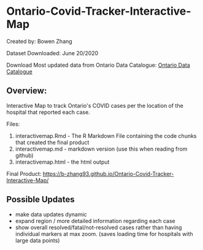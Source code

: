# Ontario-Covid-Tracker-Interactive-Map


Created by: Bowen Zhang 

Dataset Downloaded: June 20/2020

Download Most updated data from Ontario Data Catalogue: [Ontario Data Catalogue](https://data.ontario.ca/dataset/confirmed-positive-cases-of-covid-19-in-ontario/resource/455fd63b-603d-4608-8216-7d8647f43350) 

## Overview: 
Interactive Map to track Ontario's COVID cases per the location of the hospital that reported each case. 

Files:
1. interactivemap.Rmd  - The R Markdown File containing the code chunks that created the final product
2. interactivemap.md - markdown version (use this when reading from github)
3. interactivemap.html - the html output 

Final Product: https://b-zhang93.github.io/Ontario-Covid-Tracker-Interactive-Map/


## Possible Updates
- make data updates dynamic 
- expand region / more detailed information regarding each case
- show overall resolved/fatal/not-resolved cases rather than having individual markers at max zoom. (saves loading time for hospitals with large data points)
